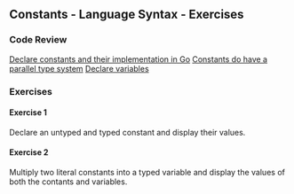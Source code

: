 ## Constants - Language Syntax - Exercises

### Code Review

[Declare constants and their implementation in Go](../example1/example1.go)
[Constants do have a parallel type system](../example2/example2.go)
[Declare variables](../example3/example3.go)

### Exercises

#### Exercise 1
Declare an untyped and typed constant and display their values.

#### Exercise 2
Multiply two literal constants into a typed variable and display the values of both the contants and variables.
